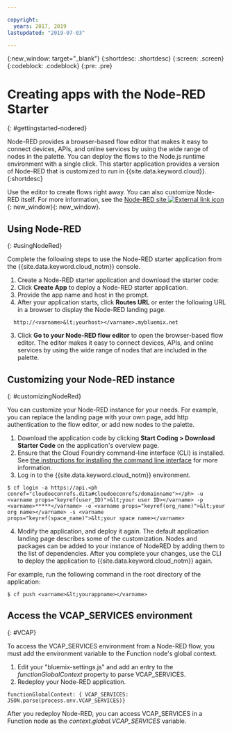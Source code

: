 ```yaml
---

copyright:
  years: 2017, 2019
lastupdated: "2019-07-03"

---
```


{:new_window: target="_blank"}
{:shortdesc: .shortdesc}
{:screen: .screen}
{:codeblock: .codeblock}
{:pre: .pre}


# Creating apps with the Node-RED Starter
{: #gettingstarted-nodered}

<!-- This file is reused in the CF Public subcollection. -->

Node-RED provides a browser-based flow editor that makes it easy to connect devices, APIs, and online services by using the wide range of nodes in the palette. You can deploy the flows to the Node.js runtime environment with a single click. This starter application provides a version of Node-RED that is customized to run in {{site.data.keyword.cloud}}.   
{:shortdesc}

Use the editor to create flows right away. You can also customize Node-RED itself. For more information, see the [Node-RED site ![External link icon](../../icons/launch-glyph.svg "External link icon")](http://nodered.org/){: new_window}{: new_window}.

## Using Node-RED
{: #usingNodeRed}

Complete the following steps to use the Node-RED starter application from the {{site.data.keyword.cloud_notm}} console.

1. Create a Node-RED starter application and download the starter code:
  1. Click **Create App** to deploy a Node-RED starter application.
  2. Provide the app name and host in the prompt.
2. After your application starts, click **Routes URL** or enter the following URL in a browser to display the Node-RED landing page.
  ```
    http://<varname>&lt;yourhost></varname>.mybluemix.net
  ```
3. Click **Go to your Node-RED flow editor** to open the browser-based flow editor. The editor makes it easy to connect devices, APIs, and online services by using the wide range of nodes that are included in the palette.

## Customizing your Node-RED instance
{: #customizingNodeRed}

You can customize your Node-RED instance for your needs. For example, you can replace the landing page with your own page, add http authentication to the flow editor, or add new nodes to the palette.

1. Download the application code by clicking **Start Coding > Download Starter Code** on the application's overview page.
2. Ensure that the Cloud Foundry command-line interface (CLI) is installed. See [the instructions for installing the command line interface](/docs/starters/?topic=starters-download-modify-and-redeploy-your-cloud-foundry-app-with-the-command-line-interface) for more information.
3. Log in to the {{site.data.keyword.cloud_notm}} environment.
  ```
  $ cf login -a https://api.<ph conref="cloudoeconrefs.dita#cloudoeconrefs/domainname"></ph> -u <varname props="keyref(user_ID)">&lt;your user ID></varname> -p <varname>*****</varname> -o <varname props="keyref(org_name)">&lt;your org name></varname> -s <varname
  props="keyref(space_name)">&lt;your space name></varname>
  ```
4. Modify the application, and deploy it again. The default application landing page describes some of the customization. Nodes and packages can be added to your instance of NodeRED by adding them to the list of dependencies.  After you complete your changes, use the CLI to deploy the application to {{site.data.keyword.cloud_notm}} again.

  For example, run the following command in the root directory of the application:
  ```
  $ cf push <varname>&lt;yourappname></varname>
  ```

## Access the VCAP_SERVICES environment
{: #VCAP}

To access the VCAP_SERVICES environment from a Node-RED flow, you must add the environment variable to the Function node's global context.

1. Edit your "bluemix-settings.js" and add an entry to the *functionGlobalContext* property to parse VCAP_SERVICES.
2. Redeploy your Node-RED application.

  ```
  functionGlobalContext: { VCAP_SERVICES: JSON.parse(process.env.VCAP_SERVICES)}
  ```

After you redeploy Node-RED, you can  access VCAP_SERVICES in a Function node as the *context.global.VCAP_SERVICES* variable.
